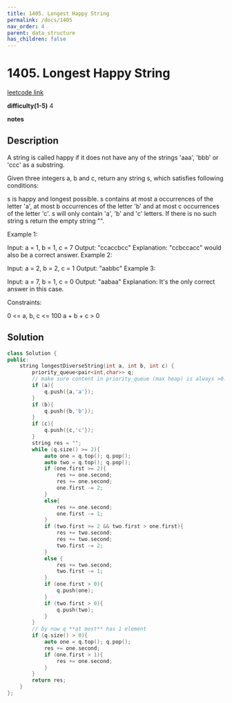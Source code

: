 ```yaml
---
title: 1405. Longest Happy String
permalink: /docs/1405
nav_order: 4
parent: data_structure
has_children: false
---
```

# 1405. Longest Happy String
[leetcode link](https://leetcode.com/problems/longest-happy-string/)

**difficulty(1-5)** 
4

**notes**   


## Description
A string is called happy if it does not have any of the strings 'aaa', 'bbb' or 'ccc' as a substring.

Given three integers a, b and c, return any string s, which satisfies following conditions:

s is happy and longest possible.
s contains at most a occurrences of the letter 'a', at most b occurrences of the letter 'b' and at most c occurrences of the letter 'c'.
s will only contain 'a', 'b' and 'c' letters.
If there is no such string s return the empty string "".

 

Example 1:

Input: a = 1, b = 1, c = 7
Output: "ccaccbcc"
Explanation: "ccbccacc" would also be a correct answer.
Example 2:

Input: a = 2, b = 2, c = 1
Output: "aabbc"
Example 3:

Input: a = 7, b = 1, c = 0
Output: "aabaa"
Explanation: It's the only correct answer in this case.
 

Constraints:

0 <= a, b, c <= 100
a + b + c > 0

## Solution

```c++
class Solution {
public:
    string longestDiverseString(int a, int b, int c) {
        priority_queue<pair<int,char>> q;
        // make sure content in priority_queue (max heap) is always >0!
        if (a){
            q.push({a,'a'});
        }
        if (b){
            q.push({b,'b'});
        }
        if (c){
            q.push({c,'c'});
        }
        string res = "";
        while (q.size() >= 2){
            auto one = q.top(); q.pop();
            auto two = q.top(); q.pop();
            if (one.first >= 2){
                res += one.second;
                res += one.second;
                one.first -= 2;
            }
            else{
                res += one.second;
                one.first -= 1;
            }
            if (two.first >= 2 && two.first > one.first){
                res += two.second;
                res += two.second;
                two.first -= 2;
            }
            else {
                res += two.second;
                two.first -= 1;
            }
            if (one.first > 0){
                q.push(one);
            }
            if (two.first > 0){
                q.push(two);
            }
        }
        // by now q **at most** has 1 element
        if (q.size() > 0){
            auto one = q.top(); q.pop();
            res += one.second;
            if (one.first > 1){
                res += one.second;
            }
        }
        return res;
    }
};
```

<!-- 
Default label
{: .label }

Blue label
{: .label .label-blue }

Stable
{: .label .label-green }

New release
{: .label .label-purple }

Coming soon
{: .label .label-yellow }

Deprecated
{: .label .label-red } -->
